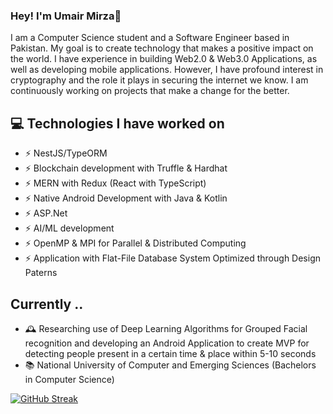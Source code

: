 ### Hey! I'm Umair Mirza👋

I am a Computer Science student and a Software Engineer based in Pakistan. My goal is to create technology that makes a positive impact on the world. I have experience in building Web2.0 & Web3.0 Applications, as well as developing mobile applications. However, I have profound interest in cryptography and the role it plays in securing the internet we know. I am continuously working on projects that make a change for the better.



## 💻 Technologies I have worked on
- ⚡ NestJS/TypeORM
- ⚡ Blockchain development with Truffle & Hardhat
- ⚡ MERN with Redux (React with TypeScript)
- ⚡ Native Android Development with Java & Kotlin
- ⚡ ASP.Net
- ⚡ AI/ML development
- ⚡ OpenMP & MPI for Parallel & Distributed Computing 
- ⚡ Application with Flat-File Database System Optimized through Design Paterns

## Currently ..

- 🕰 Researching use of Deep Learning Algorithms for Grouped Facial recognition and developing an Android Application to create MVP for detecting people present in a certain time & place within 5-10 seconds 
- 📚 National University of Computer and Emerging Sciences (Bachelors in Computer Science) 


[![GitHub Streak](https://streak-stats.demolab.com?user=UmairMirza1&theme=dark&hide_border=true)](https://git.io/streak-stats)
<!--
**UmairMirza1/UmairMirza1** is a ✨ _special_ ✨ repository because its `README.md` (this file) appears on your GitHub profile.

Here are some ideas to get you started:

- 🔭 I’m currently working on ...
- 🌱 I’m currently learning ...
- 👯 I’m looking to collaborate on ...
- 🤔 I’m looking for help with ...
- 💬 Ask me about ...
- 📫 How to reach me: ...
- 😄 Pronouns: ...
- ⚡ Fun fact: ...
-->

